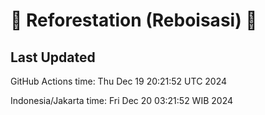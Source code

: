 
# 🌳 Reforestation (Reboisasi) 🌲

## Last Updated

GitHub Actions time: Thu Dec 19 20:21:52 UTC 2024

Indonesia/Jakarta time: Fri Dec 20 03:21:52 WIB 2024
